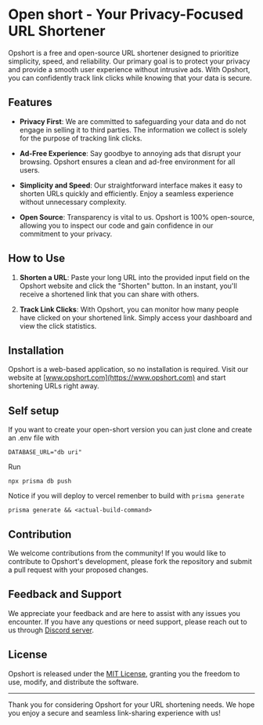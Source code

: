 # Open short - Your Privacy-Focused URL Shortener

Opshort is a free and open-source URL shortener designed to prioritize simplicity, speed, and reliability. Our primary goal is to protect your privacy and provide a smooth user experience without intrusive ads. With Opshort, you can confidently track link clicks while knowing that your data is secure.

## Features

- **Privacy First**: We are committed to safeguarding your data and do not engage in selling it to third parties. The information we collect is solely for the purpose of tracking link clicks.

- **Ad-Free Experience**: Say goodbye to annoying ads that disrupt your browsing. Opshort ensures a clean and ad-free environment for all users.

- **Simplicity and Speed**: Our straightforward interface makes it easy to shorten URLs quickly and efficiently. Enjoy a seamless experience without unnecessary complexity.

- **Open Source**: Transparency is vital to us. Opshort is 100% open-source, allowing you to inspect our code and gain confidence in our commitment to your privacy.

## How to Use

1. **Shorten a URL**: Paste your long URL into the provided input field on the Opshort website and click the "Shorten" button. In an instant, you'll receive a shortened link that you can share with others.

2. **Track Link Clicks**: With Opshort, you can monitor how many people have clicked on your shortened link. Simply access your dashboard and view the click statistics.

## Installation

Opshort is a web-based application, so no installation is required. Visit our website at [www.opshort.com](https://www.opshort.com) and start shortening URLs right away.

## Self setup

If you want to create your open-short version you can just clone and create an .env file with

```
DATABASE_URL="db uri"
```

Run 
```
npx prisma db push
```

Notice if you will deploy to vercel remenber to build with `prisma generate`

```
prisma generate && <actual-build-command>
```


## Contribution

We welcome contributions from the community! If you would like to contribute to Opshort's development, please fork the repository and submit a pull request with your proposed changes.

## Feedback and Support

We appreciate your feedback and are here to assist with any issues you encounter. If you have any questions or need support, please reach out to us through [Discord server](https://discord.gg/skwJuprZAP).

## License

Opshort is released under the [MIT License](LICENSE), granting you the freedom to use, modify, and distribute the software.

---

Thank you for considering Opshort for your URL shortening needs. We hope you enjoy a secure and seamless link-sharing experience with us!